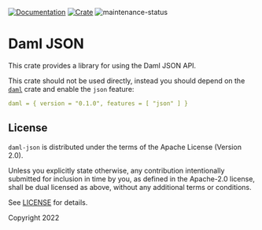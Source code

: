[![Documentation](https://docs.rs/daml-json/badge.svg)](https://docs.rs/daml-json)
[![Crate](https://img.shields.io/crates/v/daml-json.svg)](https://crates.io/crates/daml-json)
![maintenance-status](https://img.shields.io/badge/maintenance-experimental-blue.svg)

# Daml JSON

This crate provides a library for using the Daml JSON API.

This crate should not be used directly, instead you should depend on the [`daml`](https://crates.io/crates/daml) crate
and enable the `json` feature:

```yaml
daml = { version = "0.1.0", features = [ "json" ] }
```

## License

`daml-json` is distributed under the terms of the Apache License (Version 2.0).

Unless you explicitly state otherwise, any contribution intentionally submitted for inclusion in time by you, as defined
in the Apache-2.0 license, shall be dual licensed as above, without any additional terms or conditions.

See [LICENSE](LICENSE) for details.

Copyright 2022